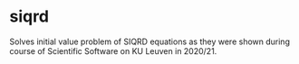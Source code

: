 # siqrd
Solves initial value problem of SIQRD equations as they were shown during course of Scientific Software on KU Leuven in 2020/21. 
